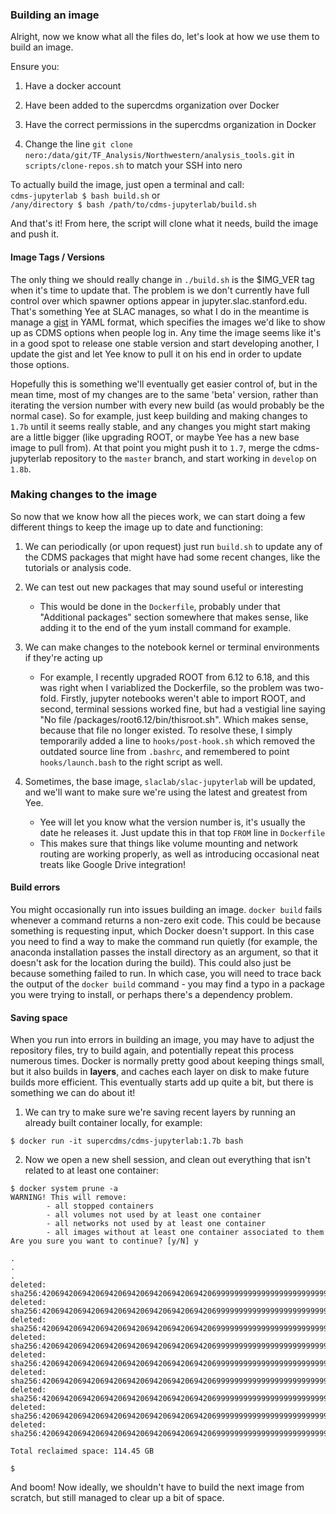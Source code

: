 ### Building an image

Alright, now we know what all the files do, let's look at how we use them to build an image.

Ensure you:

1. Have a docker account

2. Have been added to the supercdms organization over Docker

3. Have the correct permissions in the supercdms organization in Docker

4. Change the line `git clone nero:/data/git/TF_Analysis/Northwestern/analysis_tools.git` in `scripts/clone-repos.sh` to match your SSH into nero

To actually build the image, just open a terminal and call:  
`cdms-jupyterlab $ bash build.sh`
or  
`/any/directory $ bash /path/to/cdms-jupyterlab/build.sh` 

And that's it! From here, the script will clone what it needs, build the image and push it. 

#### Image Tags / Versions

The only thing we should really change in `./build.sh` is the $IMG_VER tag when it's time to update that. The problem is we don't currently have full control over which spawner options appear in jupyter.slac.stanford.edu. That's something Yee at SLAC manages, so what I do in the meantime is manage a [gist](https://gist.github.com/glass-ships/f861df8d3dd732feccac6f04c5eeca7f) in YAML format, which specifies the images we'd like to show up as CDMS options when people log in. Any time the image seems like it's in a good spot to release one stable version and start developing another, I update the gist and let Yee know to pull it on his end in order to update those options. 

Hopefully this is something we'll eventually get easier control of, but in the mean time, most of my changes are to the same 'beta' version, rather than iterating the version number with every new build (as would probably be the normal case). 
So for example, just keep building and making changes to `1.7b` until it seems really stable, and any changes you might start making are a little bigger (like upgrading ROOT, or maybe Yee has a new base image to pull from). At that point you might push it to `1.7`, merge the cdms-jupyterlab repository to the `master` branch, and start working in `develop` on `1.8b`. 

### Making changes to the image

So now that we know how all the pieces work, we can start doing a few different things to keep the image up to date and functioning: 

1. We can periodically (or upon request) just run `build.sh` to update any of the CDMS packages that might have had some recent changes, like the tutorials or analysis code.  
    
2. We can test out new packages that may sound useful or interesting
    - This would be done in the `Dockerfile`, probably under that "Additional packages" section somewhere that makes sense, like adding it to the end of the yum install command for example.  
    
3. We can make changes to the notebook kernel or terminal environments if they're acting up
    - For example, I recently upgraded ROOT from 6.12 to 6.18, and this was right when I variablized the Dockerfile, so the problem was two-fold. Firstly, jupyter notebooks weren't able to import ROOT, and second, terminal sessions worked fine, but had a vestigial line saying "No file /packages/root6.12/bin/thisroot.sh". Which makes sense, because that file no longer existed. To resolve these, I simply temporarily added a line to `hooks/post-hook.sh` which removed the outdated source line from `.bashrc`, and remembered to point `hooks/launch.bash` to the right script as well. 
    
4. Sometimes, the base image, `slaclab/slac-jupyterlab` will be updated, and we'll want to make sure we're using the latest and greatest from Yee. 
    - Yee will let you know what the version number is, it's usually the date he releases it. Just update this in that top `FROM` line in `Dockerfile`
    - This makes sure that things like volume mounting and network routing are working properly, as well as introducing occasional neat treats like Google Drive integration!

#### Build errors

You might occasionally run into issues building an image. `docker build` fails whenever a command returns a non-zero exit code. This could be because something is requesting input, which Docker doesn't support. In this case you need to find a way to make the command run quietly (for example, the anaconda installation passes the install directory as an argument, so that it doesn't ask for the location during the build). This could also just be because something failed to run. In which case, you will need to trace back the output of the `docker build` command - you may find a typo in a package you were trying to install, or perhaps there's a dependency problem. 

#### Saving space

When you run into errors in building an image, you may have to adjust the repository files, try to build again, and potentially repeat this process numerous times. Docker is normally pretty good about keeping things small, but it also builds in **layers**, and caches each layer on disk to make future builds more efficient. This eventually starts add up quite a bit, but there is something we can do about it! 

1. We can try to make sure we're saving recent layers by running an already built container locally, for example:  
```
$ docker run -it supercdms/cdms-jupyterlab:1.7b bash
```

2. Now we open a new shell session, and clean out everything that isn't related to at least one container:  
```
$ docker system prune -a
WARNING! This will remove:
        - all stopped containers
        - all volumes not used by at least one container
        - all networks not used by at least one container
        - all images without at least one container associated to them
Are you sure you want to continue? [y/N] y

.
.
.
deleted: sha256:4206942069420694206942069420694206942069999999999999999999999999
deleted: sha256:4206942069420694206942069420694206942069999999999999999999999999
deleted: sha256:4206942069420694206942069420694206942069999999999999999999999999
deleted: sha256:4206942069420694206942069420694206942069999999999999999999999999
deleted: sha256:4206942069420694206942069420694206942069999999999999999999999999
deleted: sha256:4206942069420694206942069420694206942069999999999999999999999999
deleted: sha256:4206942069420694206942069420694206942069999999999999999999999999
deleted: sha256:4206942069420694206942069420694206942069999999999999999999999999
deleted: sha256:4206942069420694206942069420694206942069999999999999999999999999

Total reclaimed space: 114.45 GB

$ 
```

And boom! Now ideally, we shouldn't have to build the next image from scratch, but still managed to clear up a bit of space. 
